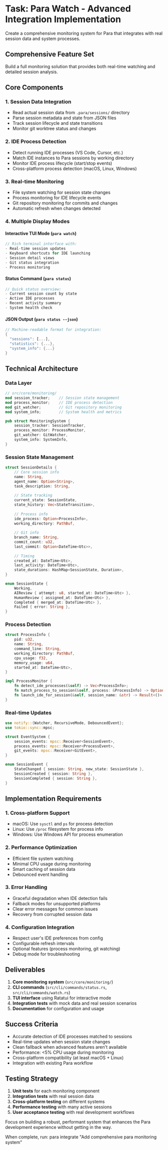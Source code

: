 # Task: Para Watch - Advanced Integration Implementation

Create a comprehensive monitoring system for Para that integrates with real session data and system processes.

## Comprehensive Feature Set

Build a full monitoring solution that provides both real-time watching and detailed session analysis.

## Core Components

### 1. Session Data Integration
- Read actual session data from `.para/sessions/` directory
- Parse session metadata and state from JSON files
- Track session lifecycle and state transitions
- Monitor git worktree status and changes

### 2. IDE Process Detection
- Detect running IDE processes (VS Code, Cursor, etc.)
- Match IDE instances to Para sessions by working directory
- Monitor IDE process lifecycle (start/stop events)
- Cross-platform process detection (macOS, Linux, Windows)

### 3. Real-time Monitoring
- File system watching for session state changes
- Process monitoring for IDE lifecycle events
- Git repository monitoring for commits and changes
- Automatic refresh when changes detected

### 4. Multiple Display Modes

#### Interactive TUI Mode (`para watch`)
```rust
// Rich terminal interface with:
- Real-time session updates
- Keyboard shortcuts for IDE launching
- Session detail views
- Git status integration
- Process monitoring
```

#### Status Command (`para status`)
```rust
// Quick status overview:
- Current session count by state
- Active IDE processes
- Recent activity summary
- System health check
```

#### JSON Output (`para status --json`)
```rust
// Machine-readable format for integration:
{
  "sessions": [...],
  "statistics": {...},
  "system_info": {...}
}
```

## Technical Architecture

### Data Layer
```rust
// src/core/monitoring/
mod session_tracker;    // Session state management
mod process_monitor;    // IDE process detection
mod git_watcher;        // Git repository monitoring
mod system_info;        // System health and metrics

pub struct MonitoringSystem {
    session_tracker: SessionTracker,
    process_monitor: ProcessMonitor,
    git_watcher: GitWatcher,
    system_info: SystemInfo,
}
```

### Session State Management
```rust
struct SessionDetails {
    // Core session info
    name: String,
    agent_name: Option<String>,
    task_description: String,
    
    // State tracking
    current_state: SessionState,
    state_history: Vec<StateTransition>,
    
    // Process info
    ide_process: Option<ProcessInfo>,
    working_directory: PathBuf,
    
    // Git info
    branch_name: String,
    commit_count: u32,
    last_commit: Option<DateTime<Utc>>,
    
    // Timing
    created_at: DateTime<Utc>,
    last_activity: DateTime<Utc>,
    state_durations: HashMap<SessionState, Duration>,
}

enum SessionState {
    Working,
    AIReview { attempt: u8, started_at: DateTime<Utc> },
    HumanReview { assigned_at: DateTime<Utc> },
    Completed { merged_at: DateTime<Utc> },
    Failed { error: String },
}
```

### Process Detection
```rust
struct ProcessInfo {
    pid: u32,
    name: String,
    command_line: String,
    working_directory: PathBuf,
    cpu_usage: f32,
    memory_usage: u64,
    started_at: DateTime<Utc>,
}

impl ProcessMonitor {
    fn detect_ide_processes(&self) -> Vec<ProcessInfo>;
    fn match_process_to_session(&self, process: &ProcessInfo) -> Option<String>;
    fn launch_ide_for_session(&self, session_name: &str) -> Result<()>;
}
```

### Real-time Updates
```rust
use notify::{Watcher, RecursiveMode, DebouncedEvent};
use tokio::sync::mpsc;

struct EventSystem {
    session_events: mpsc::Receiver<SessionEvent>,
    process_events: mpsc::Receiver<ProcessEvent>,
    git_events: mpsc::Receiver<GitEvent>,
}

enum SessionEvent {
    StateChanged { session: String, new_state: SessionState },
    SessionCreated { session: String },
    SessionCompleted { session: String },
}
```

## Implementation Requirements

### 1. Cross-platform Support
- macOS: Use `sysctl` and `ps` for process detection
- Linux: Use `/proc` filesystem for process info
- Windows: Use Windows API for process enumeration

### 2. Performance Optimization
- Efficient file system watching
- Minimal CPU usage during monitoring
- Smart caching of session data
- Debounced event handling

### 3. Error Handling
- Graceful degradation when IDE detection fails
- Fallback modes for unsupported platforms
- Clear error messages for common issues
- Recovery from corrupted session data

### 4. Configuration Integration
- Respect user's IDE preferences from config
- Configurable refresh intervals
- Optional features (process monitoring, git watching)
- Debug mode for troubleshooting

## Deliverables

1. **Core monitoring system** (`src/core/monitoring/`)
2. **CLI commands** (`src/cli/commands/status.rs`, `src/cli/commands/watch.rs`)
3. **TUI interface** using Ratatui for interactive mode
4. **Integration tests** with mock data and real session scenarios
5. **Documentation** for configuration and usage

## Success Criteria

- Accurate detection of IDE processes matched to sessions
- Real-time updates when session state changes
- Clean fallback when advanced features aren't available
- Performance: <5% CPU usage during monitoring
- Cross-platform compatibility (at least macOS + Linux)
- Integration with existing Para workflow

## Testing Strategy

1. **Unit tests** for each monitoring component
2. **Integration tests** with real session data
3. **Cross-platform testing** on different systems
4. **Performance testing** with many active sessions
5. **User acceptance testing** with real development workflows

Focus on building a robust, performant system that enhances the Para development experience without getting in the way.

When complete, run: para integrate "Add comprehensive para monitoring system"